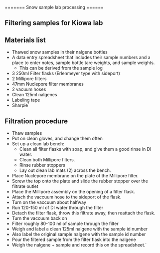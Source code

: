 ======= Snow sample lab processing ======

## Filtering samples for Kiowa lab

Materials list
--------------

- Thawed snow samples in their nalgene bottles
- A data entry spreadsheet that includes their sample numbers and a place to enter notes, sample bottle tare weights, and sample weights.
  - This can be derived from the sample log
- 3 250ml Filter flasks (Erlenmeyer type with sideport)
- 2 Millipore filters
- 47mm Nuclepore filter membranes
- 2 vacuum hoses
- Clean 125ml nalgenes
- Labeling tape
- Sharpie`

Filtration procedure
--------------------

- Thaw samples
- Put on clean gloves, and change them often
- Set up a clean lab bench:
  - Clean all filter flasks with soap, and give them a good rinse in DI water.
  - Clean both Millipore filters.
  - Rinse rubber stoppers
  - Lay out clean lab mats (2) across the bench.
- Place Nuclepore membrane on the plate of the Millipore filter.
- Screw the top onto the plate and slide the rubber stopper over the filtrate outlet
- Place the Millipore assembly on the opening of a filter flask.
- Attach the vaccuum hose to the sideport of the flask.
- Turn on the vaccuum about halfway
- Run 120-150 ml of DI water through the filter
- Detach the filter flask, throw this filtrate away, then reattach the flask.
- Turn the vaccuum back on
- Filter roughly 80-100 ml of sample through the filter
- Weigh and label a clean 125ml nalgene with the sample id number
- Also label the original sample nalgene with the sample id number
- Pour the filtered sample from the filter flask into the nalgene
- Weigh the nalgene + sample and record this on the spreadsheet.`
